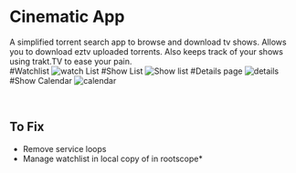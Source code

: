# Cinematic App
A simplified torrent search app to browse and download tv shows. Allows you to download eztv uploaded torrents. Also keeps track of your shows using trakt.TV to ease your pain.
<br>
#Watchlist
![watch List](https://github.com/leorajdsouza/cinematic/blob/master/screenshots/watchlist.png)
#Show List
![Show list](https://github.com/leorajdsouza/cinematic/blob/master/screenshots/showlist.png)
#Details page
![details](https://github.com/leorajdsouza/cinematic/blob/master/screenshots/details.png)
#Show Calendar
![calendar](https://github.com/leorajdsouza/cinematic/blob/master/screenshots/calendar.png)

<br>

 
 To Fix
 ------
 - Remove service loops  
 - Manage watchlist in local copy of in rootscope*  

